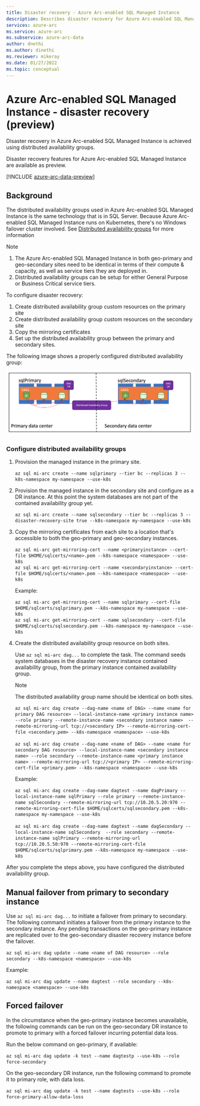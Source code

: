 ```yaml
---
title: Disaster recovery - Azure Arc-enabled SQL Managed Instance
description: Describes disaster recovery for Azure Arc-enabled SQL Managed Instance
services: azure-arc
ms.service: azure-arc
ms.subservice: azure-arc-data
author: dnethi
ms.author: dinethi
ms.reviewer: mikeray
ms.date: 01/27/2022
ms.topic: conceptual
---
```


# Azure Arc-enabled SQL Managed Instance - disaster recovery (preview)

Disaster recovery in Azure Arc-enabled SQL Managed Instance is achieved using distributed availability groups.

Disaster recovery features for Azure Arc-enabled SQL Managed Instance are available as preview.

[!INCLUDE [azure-arc-data-preview](../../../includes/azure-arc-data-preview.md)]

## Background

The distributed availability groups used in Azure Arc-enabled SQL Managed Instance is the same technology that is in SQL Server. Because Azure Arc-enabled SQL Managed Instance runs on Kubernetes, there's no Windows failover cluster involved.  See [Distributed availability groups](/sql/database-engine/availability-groups/windows/distributed-availability-groups) for more information

> [!NOTE]
> 1. The Azure Arc-enabled SQL Managed Instance in both geo-primary and geo-secondary sites need to be identical in terms of their compute & capacity, as well as service tiers they are deployed in.
> 2. Distributed availability groups can be setup for either General Purpose or Business Critical service tiers. 

To configure disaster recovery:

1. Create distributed availability group custom resources on the primary site
1. Create distributed availability group custom resources on the secondary site
1. Copy the mirroring certificates
1. Set up the distributed availability group between the primary and secondary sites.

The following image shows a properly configured distributed availability group:

![A properly configured distributed availability group](.\media\business-continuity\dag.png)

### Configure distributed availability groups 

1. Provision the managed instance in the primary site.

   ```azurecli
   az sql mi-arc create --name sqlprimary --tier bc --replicas 3 --k8s-namespace my-namespace --use-k8s
   ```

2. Provision the managed instance in the secondary site and configure as a DR instance. At this point the system databases are not part of the contained availability group yet.

   ```azurecli
   az sql mi-arc create --name sqlsecondary --tier bc --replicas 3 --disaster-recovery-site true --k8s-namespace my-namespace --use-k8s
   ```

3. Copy the mirroring certificates from each site to a location that's accessible to both the geo-primary and geo-secondary instances. 

   ```azurecli
   az sql mi-arc get-mirroring-cert --name <primaryinstance> --cert-file $HOME/sqlcerts/<name>.pem​ --k8s-namespace <namespace> --use-k8s
   az sql mi-arc get-mirroring-cert --name <secondaryinstance> --cert-file $HOME/sqlcerts/<name>.pem --k8s-namespace <namespace> --use-k8s
   ```

   Example:

   ```azurecli
   az sql mi-arc get-mirroring-cert --name sqlprimary --cert-file $HOME/sqlcerts/sqlprimary.pem​ --k8s-namespace my-namespace --use-k8s
   az sql mi-arc get-mirroring-cert --name sqlsecondary --cert-file $HOME/sqlcerts/sqlsecondary.pem --k8s-namespace my-namespace --use-k8s
   ```

4. Create the distributed availability group resource on both sites. 

   Use `az sql mi-arc dag...` to complete the task. The command seeds system databases in the disaster recovery instance contained availability group, from the primary instance contained availability group.
 
   > [!NOTE]
   > The distributed availability group name should be identical on both sites.

   ```azurecli
   az sql mi-arc dag create --dag-name <name of DAG> --name <name for primary DAG resource> --local-instance-name <primary instance name> --role primary --remote-instance-name <secondary instance name>  --remote-mirroring-url tcp://<secondary IP> --remote-mirroring-cert-file <secondary.pem> --k8s-namespace <namespace> --use-k8s

   az sql mi-arc dag create --dag-name <name of DAG> --name <name for secondary DAG resource> --local-instance-name <secondary instance name> --role secondary --remote-instance-name <primary instance name> --remote-mirroring-url tcp://<primary IP> --remote-mirroring-cert-file <primary.pem> --k8s-namespace <namespace> --use-k8s
   ```


   Example:
   ```azurecli
   az sql mi-arc dag create --dag-name dagtest --name dagPrimary --local-instance-name sqlPrimary --role primary --remote-instance-name sqlSecondary --remote-mirroring-url tcp://10.20.5.20:970 --remote-mirroring-cert-file $HOME/sqlcerts/sqlsecondary.pem --k8s-namespace my-namespace --use-k8s

   az sql mi-arc dag create --dag-name dagtest --name dagSecondary --local-instance-name sqlSecondary  --role secondary --remote-instance-name sqlPrimary --remote-mirroring-url tcp://10.20.5.50:970 --remote-mirroring-cert-file $HOME/sqlcerts/sqlprimary.pem --k8s-namespace my-namespace --use-k8s
   ```

After you complete the steps above, you have configured the distributed availability group.

## Manual failover from primary to secondary instance

Use `az sql mi-arc dag...` to initiate a failover from primary to secondary. The following command initiates a failover from the primary instance to the secondary instance. Any pending transactions on the geo-primary instance are replicated over to the geo-secondary disaster recovery instance before the failover. 

```azurecli
az sql mi-arc dag update --name <name of DAG resource> --role secondary --k8s-namespace <namespace> --use-k8s 
```

Example:

```azurecli
az sql mi-arc dag update --name dagtest --role secondary --k8s-namespace <namespace> --use-k8s 
```


## Forced failover

In the circumstance when the geo-primary instance becomes unavailable, the following commands can be run on the geo-secondary DR instance to promote to primary with a forced failover incurring potential data loss.

Run the below command on geo-primary, if available:

```azurecli
az sql mi-arc dag update -k test --name dagtestp --use-k8s --role force-secondary
```

On the geo-secondary DR instance, run the following command to promote it to primary role, with data loss.

```azurecli
az sql mi-arc dag update -k test --name dagtests --use-k8s --role force-primary-allow-data-loss
```
